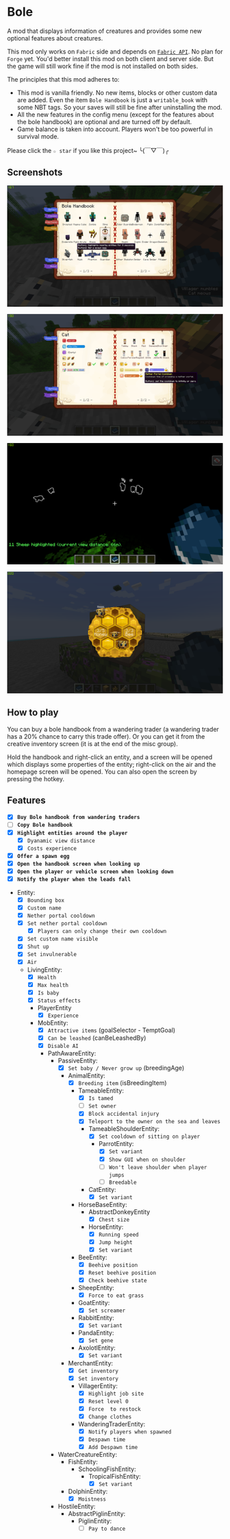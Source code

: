 # Bole

A mod that displays information of creatures and provides some new optional
features about creatures.

This mod only works on `Fabric` side and depends on
[`Fabric API`](https://www.curseforge.com/minecraft/mc-mods/fabric-api).
No plan for `Forge` yet. You'd better install this mod on both client and server
side. But the game will still work fine if the mod is not installed
on both sides.

The principles that this mod adheres to:
- This mod is vanilla friendly. No new items, blocks or other custom data are added.
Even the item `Bole Handbook` is just a `writable_book` with some NBT tags.
So your saves will still be fine after uninstalling the mod.
- All the new features in the config menu (except for the features about the
bole handbook) are optional and are turned off by default.
- Game balance is taken into account. Players won't be too powerful in survival mode.

Please click the `☆ star` if you like this project~   ╰(￣▽￣)╭

## Screenshots

![Screenshot1](assets/screen1.png)

![Screenshot2](assets/screen2.png)

![Screenshot3](assets/screen3.png)

![Screenshot4](assets/screen4.png)

## How to play

You can buy a bole handbook from a wandering trader (a wandering trader has a 20% chance
to carry this trade offer). Or you can get it from the creative inventory screen (it is at the
end of the misc group).

Hold the handbook and right-click an entity, and a screen will be opened which displays
some properties of the entity; right-click on the air and the homepage screen will be
opened. You can also open the screen by pressing the hotkey.

## Features

- [X] **`Buy Bole handbook from wandering traders`**
- [ ] **`Copy Bole handbook`**
- [X] **`Highlight entities around the player`**
  - [X] `Dyanamic view distance`
  - [X] `Costs experience`
- [X] **`Offer a spawn egg`**
- [X] **`Open the handbook screen when looking up`**
- [X] **`Open the player or vehicle screen when looking down`**
- [X] **`Notify the player when the leads fall`**
- Entity:
  - [X] `Bounding box`
  - [X] `Custom name`
  - [X] `Nether portal cooldown`
  - [X] `Set nether portal cooldown`
    - [X] `Players can only change their own cooldown`
  - [X] `Set custom name visible`
  - [X] `Shut up`
  - [X] `Set invulnerable`
  - [X] `Air`
  - LivingEntity:
    - [X] `Health`
    - [X] `Max health`
    - [X] `Is baby`
    - [X] `Status effects`
    - PlayerEntity
      - [X] `Experience`
    - MobEntity:
      - [X] `Attractive items` (goalSelector - TemptGoal)
      - [X] `Can be leashed` (canBeLeashedBy)
      - [X] `Disable AI`
      - PathAwareEntity:
        - PassiveEntity:
          - [X] `Set baby / Never grow up` (breedingAge)
          - AnimalEntity:
            - [X] `Breeding item` (isBreedingItem)
            - TameableEntity:
              - [X] `Is tamed`
              - [ ] `Set owner`
              - [X] `Block accidental injury`
              - [X] `Teleport to the owner on the sea and leaves`
              - TameableShoulderEntity:
                - [X] `Set cooldown of sitting on player`
                - ParrotEntity:
                  - [X] `Set variant`
                  - [X] `Show GUI when on shoulder`
                  - [ ] `Won't leave shoulder when player jumps`
                  - [ ] `Breedable`
              - CatEntity:
                - [X] `Set variant`
            - HorseBaseEntity:
              - AbstractDonkeyEntity
                - [X] `Chest size`
              - HorseEntity:
                - [X] `Running speed`
                - [X] `Jump height`
                - [X] `Set variant`
            - BeeEntity:
              - [X] `Beehive position`
              - [X] `Reset beehive position`
              - [X] `Check beehive state`
            - SheepEntity:
              - [X] `Force to eat grass`
            - GoatEntity:
              - [X] `Set screamer`
            - RabbitEntity:
              - [x] `Set variant`
            - PandaEntity:
              - [X] `Set gene`
            - AxolotlEntity:
              - [X] `Set variant`
          - MerchantEntity:
            - [X] `Get inventory`
            - [X] `Set inventory`
            - VillagerEntity:
              - [X] `Highlight job site`
              - [X] `Reset level 0`
              - [X] `Force  to restock`
              - [X] `Change clothes`
            - WanderingTraderEntity:
              - [X] `Notify players when spawned`
              - [X] `Despawn time`
              - [X] `Add Despawn time`
        - WaterCreatureEntity:
          - FishEntity:
            - SchoolingFishEntity:
              - TropicalFishEntity:
                - [X] `Set variant`
          - DolphinEntity:
            - [X] `Moistness`
        - HostileEntity:
          - AbstractPiglinEntity:
            - PiglinEntity:
              - [ ] `Pay to dance`
